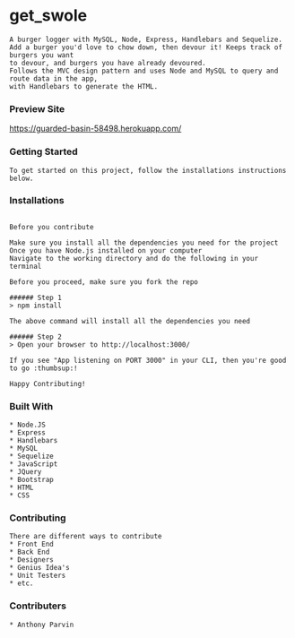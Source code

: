 # get_swole

 ```
A burger logger with MySQL, Node, Express, Handlebars and Sequelize. 
Add a burger you'd love to chow down, then devour it! Keeps track of burgers you want 
to devour, and burgers you have already devoured.
Follows the MVC design pattern and uses Node and MySQL to query and route data in the app, 
with Handlebars to generate the HTML.
 ```

### Preview Site

https://guarded-basin-58498.herokuapp.com/

### Getting Started

```
To get started on this project, follow the installations instructions below.
```


### Installations
``` Installing

Before you contribute

Make sure you install all the dependencies you need for the project
Once you have Node.js installed on your computer
Navigate to the working directory and do the following in your terminal

Before you proceed, make sure you fork the repo

###### Step 1
> npm install

The above command will install all the dependencies you need

###### Step 2
> Open your browser to http://localhost:3000/

If you see "App listening on PORT 3000" in your CLI, then you're good to go :thumbsup:!

Happy Contributing!

```


### Built With

```
* Node.JS
* Express
* Handlebars
* MySQL
* Sequelize
* JavaScript
* JQuery
* Bootstrap
* HTML
* CSS

```

### Contributing

```
There are different ways to contribute
* Front End
* Back End
* Designers
* Genius Idea's
* Unit Testers
* etc.
```

### Contributers

```
* Anthony Parvin
```

